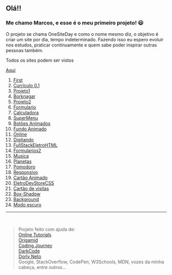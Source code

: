 
## Olá!!

### Me chamo Marcos, e esse é o meu primeiro projeto! :smiley:

O projeto se chama OneSiteDay e como o nome mesmo diz, o objetivo é criar um site por dia, tempo indeterminado. Fazendo isso eu espero evoluir nos estudos, praticar continuamente e quem sabe poder inspirar outras pessoas também.
 
Todos os sites podem ser vistos

[Aqui](https://arcmarcos.netlify.app/)

1. [First](https://github.com/arcmarcos/OneSiteDay/tree/master/sites/01_first)
2. [Currículo 0.1](https://github.com/arcmarcos/OneSiteDay/tree/master/sites/02_curriculo)
3. [Projeto1](https://github.com/arcmarcos/OneSiteDay/tree/master/sites/03_projeto1)
4. [Borknagar](https://github.com/arcmarcos/OneSiteDay/tree/master/sites/04_borknagar)
5. [Projeto2](https://github.com/arcmarcos/OneSiteDay/tree/master/sites/05_projeto2)
6. [Formulario](https://github.com/arcmarcos/OneSiteDay/tree/master/sites/06_formulario)
7. [Calculadora](https://github.com/arcmarcos/OneSiteDay/tree/master/sites/07_calculadora)
8. [SuperMenu](https://github.com/arcmarcos/OneSiteDay/tree/master/sites/08_menu)
9. [Botões Animados](https://github.com/arcmarcos/OneSiteDay/tree/master/sites/09_animatedbuttons)
10. [Fundo Animado](https://github.com/arcmarcos/OneSiteDay/tree/master/sites/10_fundoanimado)
11. [Online](https://arcmarcos.netlify.app/)
12. [Digitando](https://github.com/arcmarcos/OneSiteDay/tree/master/sites/12_typing)
13. [FullStackEletroHTML](https://github.com/arcmarcos/RecodePro2020/tree/master/fullstackeletro_HTML)
14. [Formularios2](https://github.com/arcmarcos/OneSiteDay/tree/master/sites/14_formulario2)
15. [Musica](https://github.com/arcmarcos/OneSiteDay/tree/master/sites/15_musica)
16. [Planetas](https://github.com/arcmarcos/OneSiteDay/tree/master/sites/16_planets)
17. [Pomodoro](https://github.com/arcmarcos/OneSiteDay/tree/master/sites/17_pomodoro)
18. [Responsivo](https://github.com/arcmarcos/OneSiteDay/tree/master/sites/18_responsivo)
19. [Cartão Animado](https://github.com/arcmarcos/OneSiteDay/tree/master/sites/19_cards)
20. [EletroDevStoreCSS](https://github.com/arcmarcos/RecodePro2020/tree/master/eletrodevstore_CSS)
21. [Cartão de visitas](https://github.com/arcmarcos/OneSiteDay/tree/master/sites/21_profileCard)
22. [Box-Shadow](https://github.com/arcmarcos/OneSiteDay/tree/master/sites/22_boxshadow)
23. [Background](https://github.com/arcmarcos/OneSiteDay/tree/master/sites/23_background)
24. [Modo escuro](https://github.com/arcmarcos/OneSiteDay/tree/master/sites/24_modoescuro)
    
<hr>
<br>

> Projeto feito com ajuda de:<br>
> [Online Tutorials](https://www.youtube.com/channel/UCbwXnUipZsLfUckBPsC7Jog)<br>
> [Origamid](https://www.youtube.com/channel/UCRe4a2l_hRvROUU02_0YCmQ)<br>
> [Coding Journey](https://www.youtube.com/channel/UCwpH4liYtBSiVXSfL8x2TyQ)<br>
> [DarkCode](https://www.youtube.com/channel/UCD3KVjbb7aq2OiOffuungzw)<br>
> [Dorly Neto](https://github.com/dorlyneto)<br>
> Google, StackOverflow, CodePen, W3Schools, MDN, vozes da minha cabeça, entre outros...

